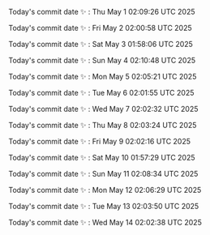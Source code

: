 Today's commit date ✨ : Thu May 1 02:09:26 UTC 2025 

Today's commit date ✨ : Fri May 2 02:00:58 UTC 2025 

Today's commit date ✨ : Sat May 3 01:58:06 UTC 2025 

Today's commit date ✨ : Sun May 4 02:10:48 UTC 2025 

Today's commit date ✨ : Mon May 5 02:05:21 UTC 2025 

Today's commit date ✨ : Tue May 6 02:01:55 UTC 2025 

Today's commit date ✨ : Wed May 7 02:02:32 UTC 2025 

Today's commit date ✨ : Thu May 8 02:03:24 UTC 2025 

Today's commit date ✨ : Fri May 9 02:02:16 UTC 2025 

Today's commit date ✨ : Sat May 10 01:57:29 UTC 2025 

Today's commit date ✨ : Sun May 11 02:08:34 UTC 2025 

Today's commit date ✨ : Mon May 12 02:06:29 UTC 2025 

Today's commit date ✨ : Tue May 13 02:03:50 UTC 2025 

Today's commit date ✨ : Wed May 14 02:02:38 UTC 2025 

